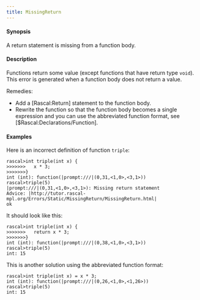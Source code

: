 ```yaml
---
title: MissingReturn
---
```


#### Synopsis

A return statement is missing from a function body.

#### Description

Functions return some value (except functions that have return type `void`).
This error is generated when a function body does not return a value.

Remedies:

*  Add a [Rascal:Return] statement to the function body.
*  Rewrite the function so that the function body becomes a single expression and you can use the abbreviated function format, see [$Rascal:Declarations/Function].

#### Examples

Here is an incorrect definition of function `triple`:

```rascal-shell
rascal>int triple(int x) {
>>>>>>>   x * 3;
>>>>>>>}
int (int): function(|prompt:///|(0,31,<1,0>,<3,1>))
rascal>triple(5)
|prompt:///|(0,31,<1,0>,<3,1>): Missing return statement
Advice: |http://tutor.rascal-mpl.org/Errors/Static/MissingReturn/MissingReturn.html|
ok
```
It should look like this:

```rascal-shell
rascal>int triple(int x) {
>>>>>>>   return x * 3;
>>>>>>>}
int (int): function(|prompt:///|(0,38,<1,0>,<3,1>))
rascal>triple(5)
int: 15
```
This is another solution using the abbreviated function format:

```rascal-shell
rascal>int triple(int x) = x * 3;
int (int): function(|prompt:///|(0,26,<1,0>,<1,26>))
rascal>triple(5)
int: 15
```


